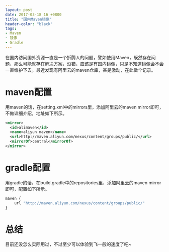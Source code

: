 ```yaml
---
layout: post
date: 2017-03-18 16 +0800
title: "国内Maven镜像"
header-color: "black"
tags:
- Maven
- 镜像
- Gradle
---
```


在国内访问国外资源一直是一个折腾人的问题，譬如使用Maven，既然存在问题，那么可能就存在解决方案，没错，应该是有国内镜像，只是不知道镜像会不会一直维护下去。最近发现有阿里云的maven仓库，甚是激动，在此做个记录。

<!--more-->

# maven配置

用maven的话，在setting.xml中的mirrors里，添加阿里云的maven mirror即可，不做详细介绍，地址如下所示。

```xml
<mirror>
  <id>alimaven</id>
  <name>aliyun maven</name>
  <url>http://maven.aliyun.com/nexus/content/groups/public/</url>
  <mirrorOf>central</mirrorOf>        
</mirror>
```

# gradle配置

用gradle的话，在build.gradle中的repositories里，添加阿里云的maven mirror即可，配置如下所示。


```js
maven {
    url "http://maven.aliyun.com/nexus/content/groups/public/"      
}
```

# 总结

目前还没怎么实际用过，不过至少可以体验到飞一般的速度了吧~

